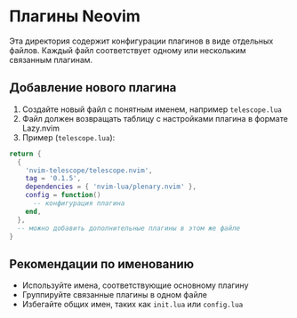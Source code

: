 # Плагины Neovim

Эта директория содержит конфигурации плагинов в виде отдельных файлов. Каждый файл соответствует одному или нескольким связанным плагинам.

## Добавление нового плагина

1. Создайте новый файл с понятным именем, например `telescope.lua`
2. Файл должен возвращать таблицу с настройками плагина в формате Lazy.nvim
3. Пример (`telescope.lua`):

```lua
return {
  {
    'nvim-telescope/telescope.nvim',
    tag = '0.1.5',
    dependencies = { 'nvim-lua/plenary.nvim' },
    config = function()
      -- конфигурация плагина
    end,
  },
  -- можно добавить дополнительные плагины в этом же файле
}
```

## Рекомендации по именованию

- Используйте имена, соответствующие основному плагину
- Группируйте связанные плагины в одном файле
- Избегайте общих имен, таких как `init.lua` или `config.lua`
